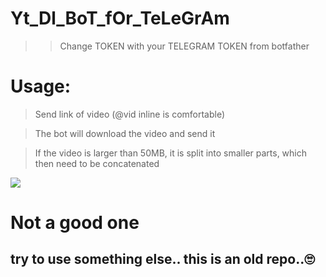 # Yt_Dl_BoT_fOr_TeLeGrAm

>> Change TOKEN with your TELEGRAM TOKEN from botfather

# Usage:

> Send link of video (@vid inline is comfortable)

> The bot will download the video and send it

> If the video is larger than 50MB, it is split into smaller parts, which then need to be concatenated

![](https://telegra.ph/file/44ef4cef41fdb092f2d42.jpg)
# Not a good one
## try to use something else.. this is an old repo..🙄 
